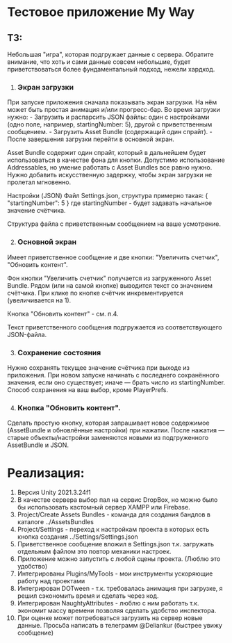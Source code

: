 # Тестовое приложение My Way

## ТЗ:

Небольшая "игра", которая подгружает данные с сервера.
Обратите внимание, что хоть и сами данные совсем небольшие, будет приветствоваться более фундаментальный подход, нежели хардкод.

1) ### Экран загрузки

При запуске приложения сначала показывать экран загрузки.
На нём может быть простая анимация и/или прогресс-бар.
Во время загрузки нужно:
\- Загрузить и распарсить JSON файлы: один с настройками (одно поле, например, startingNumber: 5), другой с приветственным сообщением.
\- Загрузить Asset Bundle (содержащий один спрайт).
\- После завершения загрузки перейти в основной экран.

Asset Bundle содержит один спрайт, который в дальнейшем будет использоваться в качестве фона для кнопки.
Допустимо использование Addressables, но умение работать с Asset Bundles все равно нужно.
Нужно добавить искусственную задержку, чтобы экран загрузки не пролетал мгновенно.

Настройки (JSON)
Файл Settings.json, структура примерно такая:
{ "startingNumber": 5 }
где startingNumber - будет задавать начальное значение счётчика.

Структура файла с приветственным сообщением на ваше усмотрение.

2) ### Основной экран

Имеет приветственное сообщение и две кнопки: "Увеличить счетчик", "Обновить контент".

Фон кнопки "Увеличить счетчик" получается из загруженного Asset Bundle.
Рядом (или на самой кнопке) выводится текст со значением счётчика.
При клике по кнопке счётчик инкрементируется (увеличивается на 1).

Кнопка "Обновить контент" - см. п.4.

Текст приветственного сообщения подгружается из соответствующего JSON-файла.

3) ### Сохранение состояния

Нужно сохранять текущее значение счётчика при выходе из приложения.
При новом запуске начинать с последнего сохранённого значения, если оно существует; иначе — брать число из startingNumber.
Способ сохранения на ваш выбор, кроме PlayerPrefs.

4) ### Кнопка "Обновить контент".

Сделать простую кнопку, которая запрашивает новое содержимое (AssetBundle и обновлённые настройки) при нажатии.
После нажатия — старые объекты/настройки заменяются новыми из подгруженного AssetBundle и JSON.



# Реализация:

1. Версия Unity 2021.3.24f1
2. В качестве сервера выбор пал на сервис DropBox, но можно было бы использовать кастомный сервер XAMPP или Firebase.
3. Project/Create Assets Bundles - команда для создания бандлов в каталоге ../AssetsBundles
4. Project/Settings - переход к настройкам проекта в которых есть кнопка создания ../Settings/Settings.json
5. Приветственное сообщение вложил в Settings.json т.к. загружать отдельным файлом это повтор механики настроек.
6. Приложение можно запустить с любой сцены проекта. (Люблю это удобство)
7. Интегрированы Plugins/MyTools - мои инструменты ускоряющие работу над проектами
8. Интегрирован DOTween - т.к. требовалась анимация при загрузке, я решил сэкономить время и сделать через код.
9. Интегрирован NaughtyAttributes - люблю с ним работать т.к. экономит массу времени позволяя сделать удобство инспектора.
10. При оценке может потребоваться загрузить на сервер новые данные. Просьба написать в телеграмм @Deliankur (быстрее увижу сообщение)
